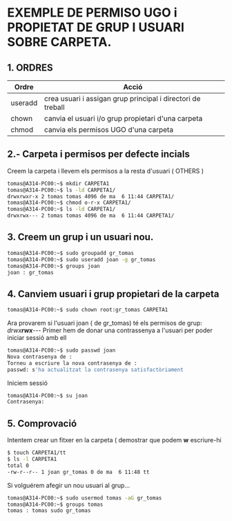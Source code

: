 # EXEMPLE DE PERMISO UGO i PROPIETAT DE GRUP I USUARI SOBRE CARPETA.
## 1. ORDRES
|Ordre|Acció|
|---|---|
|useradd|crea usuari i assigan grup principal i directori de treball|
|chown| canvia el usuari i/o grup propietari d'una carpeta|
|chmod|canvia els permisos UGO d'una carpeta|


## 2.- Carpeta i permisos per defecte incials
Creem la carpeta i llevem els permisos a la resta d'usuari ( OTHERS )

```bash
tomas@A314-PC00:~$ mkdir CARPETA1
tomas@A314-PC00:~$ ls -ld CARPETA1/
drwxrwxr-x 2 tomas tomas 4096 de ma  6 11:44 CARPETA1/
tomas@A314-PC00:~$ chmod o-r-x CARPETA1/
tomas@A314-PC00:~$ ls -ld CARPETA1/     
drwxrwx--- 2 tomas tomas 4096 de ma  6 11:44 CARPETA1/
```
## 3.  Creem un grup i un usuari nou. 
```bash
tomas@A314-PC00:~$ sudo groupadd gr_tomas
tomas@A314-PC00:~$ sudo useradd joan -g gr_tomas
tomas@A314-PC00:~$ groups joan
joan : gr_tomas
```
## 4. Canviem usuari i grup propietari de la carpeta
```bash
tomas@A314-PC00:~$ sudo chown root:gr_tomas CARPETA1
```
Ara provarem si l'usuari joan ( de gr_tomas) té els permisos de grup: *drwx**rwx**---*
Primer hem de donar una contrassenya a l'usuari per poder iniciar sessió amb ell
```bash
tomas@A314-PC00:~$ sudo passwd joan
Nova contrasenya de : 
Torneu a escriure la nova contrasenya de : 
passwd: s'ha actualitzat la contrasenya satisfactòriament
```
Iniciem sessió
```bash
tomas@A314-PC00:~$ su joan
Contrasenya:
```
## 5. Comprovació

Intentem crear un fitxer en la carpeta ( demostrar que podem **w** escriure-hi
```bash
$ touch CARPETA1/tt
$ ls -l CARPETA1
total 0
-rw-r--r-- 1 joan gr_tomas 0 de ma  6 11:48 tt
```
Si volguérem afegir un nou usuari al grup...
```bash
tomas@A314-PC00:~$ sudo usermod tomas -aG gr_tomas
tomas@A314-PC00:~$ groups tomas
tomas : tomas sudo gr_tomas
```
